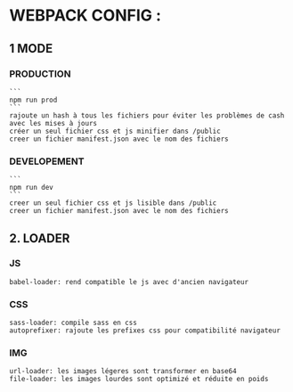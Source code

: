 # WEBPACK CONFIG :

## 1 MODE
### PRODUCTION
	```
	npm run prod
	```
	rajoute un hash à tous les fichiers pour éviter les problèmes de cash avec les mises à jours
	créer un seul fichier css et js minifier dans /public
	creer un fichier manifest.json avec le nom des fichiers

### DEVELOPEMENT
	```
	npm run dev
	```
	creer un seul fichier css et js lisible dans /public
	creer un fichier manifest.json avec le nom des fichiers

## 2. LOADER
### JS
	babel-loader: rend compatible le js avec d'ancien navigateur

### CSS
	sass-loader: compile sass en css
	autoprefixer: rajoute les prefixes css pour compatibilité navigateur

### IMG
	url-loader: les images légeres sont transformer en base64
	file-loader: les images lourdes sont optimizé et réduite en poids